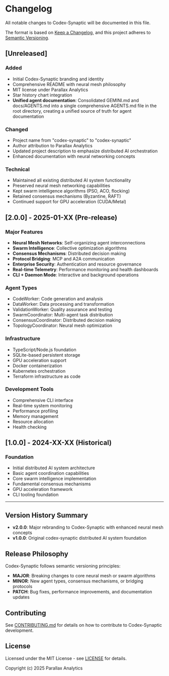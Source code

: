 # Changelog

All notable changes to Codex-Synaptic will be documented in this file.

The format is based on [Keep a Changelog](https://keepachangelog.com/en/1.0.0/),
and this project adheres to [Semantic Versioning](https://semver.org/spec/v2.0.0.html).

## [Unreleased]

### Added
- Initial Codex-Synaptic branding and identity
- Comprehensive README with neural mesh philosophy
- MIT license under Parallax Analytics
- Star history chart integration
- **Unified agent documentation**: Consolidated GEMINI.md and docs/AGENTS.md into a single comprehensive AGENTS.md file in the root directory, creating a unified source of truth for agent documentation

### Changed
- Project name from "codex-synaptic" to "codex-synaptic"
- Author attribution to Parallax Analytics
- Updated project description to emphasize distributed AI orchestration
- Enhanced documentation with neural networking concepts

### Technical
- Maintained all existing distributed AI system functionality
- Preserved neural mesh networking capabilities
- Kept swarm intelligence algorithms (PSO, ACO, flocking)
- Retained consensus mechanisms (Byzantine, RAFT)
- Continued support for GPU acceleration (CUDA/Metal)

## [2.0.0] - 2025-01-XX (Pre-release)

### Major Features
- **Neural Mesh Networks**: Self-organizing agent interconnections
- **Swarm Intelligence**: Collective optimization algorithms
- **Consensus Mechanisms**: Distributed decision making
- **Protocol Bridging**: MCP and A2A communication
- **Enterprise Security**: Authentication and resource governance
- **Real-time Telemetry**: Performance monitoring and health dashboards
- **CLI + Daemon Mode**: Interactive and background operations

### Agent Types
- CodeWorker: Code generation and analysis
- DataWorker: Data processing and transformation
- ValidationWorker: Quality assurance and testing
- SwarmCoordinator: Multi-agent task distribution
- ConsensusCoordinator: Distributed decision making
- TopologyCoordinator: Neural mesh optimization

### Infrastructure
- TypeScript/Node.js foundation
- SQLite-based persistent storage
- GPU acceleration support
- Docker containerization
- Kubernetes orchestration
- Terraform infrastructure as code

### Development Tools
- Comprehensive CLI interface
- Real-time system monitoring
- Performance profiling
- Memory management
- Resource allocation
- Health checking

## [1.0.0] - 2024-XX-XX (Historical)

### Foundation
- Initial distributed AI system architecture
- Basic agent coordination capabilities
- Core swarm intelligence implementation
- Fundamental consensus mechanisms
- GPU acceleration framework
- CLI tooling foundation

---

## Version History Summary

- **v2.0.0**: Major rebranding to Codex-Synaptic with enhanced neural mesh concepts
- **v1.0.0**: Original codex-synaptic distributed AI system foundation

## Release Philosophy

Codex-Synaptic follows semantic versioning principles:

- **MAJOR**: Breaking changes to core neural mesh or swarm algorithms
- **MINOR**: New agent types, consensus mechanisms, or bridging protocols
- **PATCH**: Bug fixes, performance improvements, and documentation updates

## Contributing

See [CONTRIBUTING.md](./CONTRIBUTING.md) for details on how to contribute to Codex-Synaptic development.

## License

Licensed under the MIT License - see [LICENSE](./LICENSE) for details.

Copyright (c) 2025 Parallax Analytics